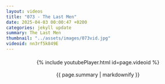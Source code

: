 ```yaml
---
layout: videos
title: "073 - The Last Men"
date: 2025-04-03 00:00:47 +0200
categories: jekyll update
summary: The Last Men
thumbnail: "../assets/images/073vid.jpg"
videoid: nn3rf5k849E
---
```


<div style="text-align: center; margin-top: 20px;">
  {% include youtubePlayer.html id=page.videoid %}
  <p style="margin-top: 15px; font-size: 1.2em; color: #333;">
    <p>{{ page.summary | markdownify }}</p>
  </p>
</div>
